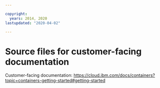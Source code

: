 ```yaml
---

copyright:
  years: 2014, 2020
lastupdated: "2020-04-02"

---
```




# Source files for customer-facing documentation

Customer-facing documentation: https://cloud.ibm.com/docs/containers?topic=containers-getting-started#getting-started


